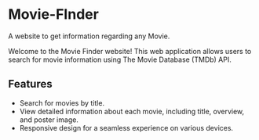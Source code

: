 # Movie-FInder
A website to get information regarding any Movie.

Welcome to the Movie Finder website! This web application allows users to search for movie information using The Movie Database (TMDb) API.

## Features

- Search for movies by title.
- View detailed information about each movie, including title, overview, and poster image.
- Responsive design for a seamless experience on various devices.
